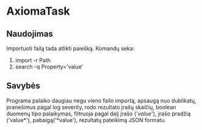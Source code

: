 # AxiomaTask

## Naudojimas

Importuoti failą tada atlikti paiešką. Komandų seka:
1. import -r Path 
2. search -q Property='value' 

## Savybės
Programa palaiko daugiau negu vieno failo importą, apsaugą nuo dublikatų, pranešimus pagal log severity, rodo rezultato įrašų skaičių, boolean duomenų tipo palaikymas, 
filtruoja pagal dalį įrašo ('*value*'), įrašo pradžią ('value*'), pabaigą('*value'), rezultatų pateikimą JSON formatu.
